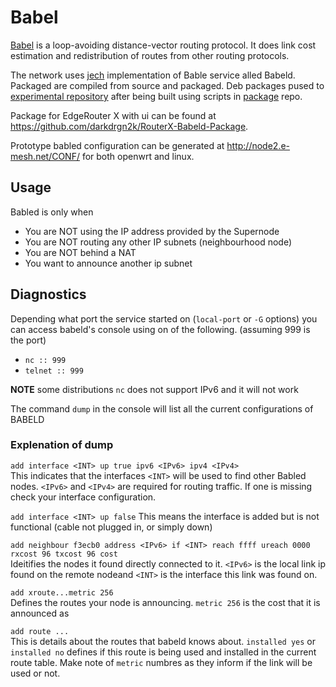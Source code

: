 # Babel

[Babel](https://www.irif.fr/~jch/software/babel/) is a loop-avoiding distance-vector routing protocol. It does link cost estimation and redistribution of routes from other routing protocols. 

The network uses [jech](https://github.com/jech/babeld) implementation of Bable service alled Babeld. Packaged are compiled from source and packaged. Deb packages pused to [experimental repository]( http://node2.e-mesh.net/deb/repos/apt/debian/pool/main/b/babeld/) after being built using scripts in [package](https://github.com/darkdrgn2k/packages/tree/master/babeld) repo.

Package for EdgeRouter X with ui can be found at https://github.com/darkdrgn2k/RouterX-Babeld-Package.

Prototype babled configuration can be generated at http://node2.e-mesh.net/CONF/ for both openwrt and linux.

## Usage

Babled is only when

- You are NOT using the IP address provided by the Supernode
- You are NOT routing any other IP subnets (neighbourhood node)
- You are NOT behind a NAT
- You want to announce another ip subnet

## Diagnostics

Depending what port the service started on (`local-port` or `-G` options) you can access babeld's console using on of the following. (assuming 999 is the port)

- `nc :: 999`
- `telnet :: 999`

**NOTE** some distributions `nc` does not support IPv6 and it will not work

The command `dump` in the console will list all the current configurations of BABELD

### Explenation of dump

`add interface <INT> up true ipv6 <IPv6> ipv4 <IPv4>`  
This indicates that the interfaces `<INT>` will be used to find other 
Babled nodes. `<IPv6>` and `<IPv4>` are required for routing traffic.  If one is missing check your interface configuration.

`add interface <INT> up false`
This means the interface is added but is not functional (cable not plugged in, or simply down)

`add neighbour f3ecb0 address <IPv6> if <INT> reach ffff ureach 0000 rxcost 96 txcost 96 cost`  
Ideitifies the nodes it found directly connected to it. `<IPv6>` is the local link ip found on the remote nodeand `<INT>` is the interface this link was found on.

`add xroute...metric 256`  
Defines the routes your node is announcing. `metric 256` is the cost that it is announced as

`add route ...`  
This is details about the routes that babeld knows about. `installed yes` or `installed no` defines if this route is being used and installed in the current route table. Make note of `metric` numbres as they inform if the link will be used or not.
